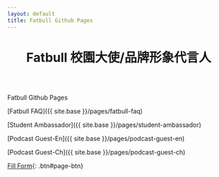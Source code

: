 ```yaml
---
layout: default
title: Fatbull Github Pages
---
```

<h1 style="text-align: center; margin-bottom: 64px; font-weight:bold;">Fatbull 校園大使/品牌形象代言人</h1>

Fatbull Github Pages

[Fatbull FAQ]({{ site.base }}/pages/fatbull-faq)

[Student Ambassador]({{ site.base }}/pages/student-ambassador)

[Podcast Guest-En]({{ site.base }}/pages/podcast-guest-en)

[Podcast Guest-Ch]({{ site.base }}/pages/podcast-guest-ch)

[Fill Form](https://2bs9m2ujxlo.typeform.com/to/ydFDNHbV){: .btn#page-btn}